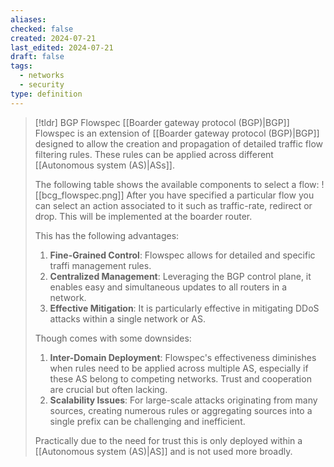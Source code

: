 ```yaml
---
aliases: 
checked: false
created: 2024-07-21
last_edited: 2024-07-21
draft: false
tags:
  - networks
  - security
type: definition
---
```

>[!tldr] BGP Flowspec
>[[Boarder gateway protocol (BGP)|BGP]] Flowspec is an extension of [[Boarder gateway protocol (BGP)|BGP]] designed to allow the creation and propagation of detailed traffic flow filtering rules. These rules can be applied across different [[Autonomous system (AS)|ASs]].
>
>The following table shows the available components to select a flow:
>![[bcg_flowspec.png]]
>After you have specified a particular flow you can select an action associated to it such as traffic-rate, redirect or drop. This will be implemented at the boarder router.
>
>This has the following advantages:
>1. **Fine-Grained Control**: Flowspec allows for detailed and specific traffi management rules.
>2. **Centralized Management**: Leveraging the BGP control plane, it enables easy and simultaneous updates to all routers in a network.
>3. **Effective Mitigation**: It is particularly effective in mitigating DDoS attacks within a single network or AS.
>
> Though comes with some downsides:
>1. **Inter-Domain Deployment**: Flowspec's effectiveness diminishes when rules need to be applied across multiple AS, especially if these AS belong to competing networks. Trust and cooperation are crucial but often lacking.
>2. **Scalability Issues**: For large-scale attacks originating from many sources, creating numerous rules or aggregating sources into a single prefix can be challenging and inefficient.
>
>Practically due to the need for trust this is only deployed within a [[Autonomous system (AS)|AS]] and is not used more broadly.


